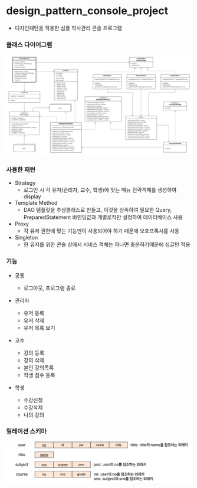 # design_pattern_console_project
- 디자인패턴을 적용한 심플 학사관리 콘솔 프로그램



### 클래스 다이어그램

![](./img/SimpleManagementSystemProject.png)





### 사용한 패턴

- Strategy
  - 로그인 시 각 유저(관리자, 교수, 학생)에 맞는 메뉴 전략객체를 생성하여 display
- Template Method
  - DAO 템플릿을 추상클래스로 만들고, 이것을 상속하여 필요한 Query, PreparedStatement 바인딩값과 개별로직만 설정하여 데이터베이스 사용
- Proxy
  - 각 유저 권한에 맞는 기능만이 사용되어야 하기 때문에 보호프록시를 사용
- Singleton
  - 한 유저를 위한 콘솔 상에서 서비스 객체는 하나면 충분하기때문에 싱글턴 적용



### 기능

- 공통
  - 로그아웃, 프로그램 종료

- 관리자
  - 유저 등록
  - 유저 삭제
  - 유저 목록 보기
- 교수
  - 강의 등록
  - 강의 삭제
  - 본인 강의목록
  - 학생 점수 등록
- 학생
  - 수강신청
  - 수강삭제
  - 나의 강의



### 릴레이션 스키마

![](./img/RelationSchema.png)